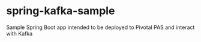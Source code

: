 # spring-kafka-sample
Sample Spring Boot app intended to be deployed to Pivotal PAS and interact with Kafka

